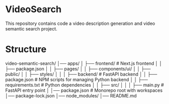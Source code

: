 # VideoSearch

This repository contains code a video description generation and video semantic search project.

# Structure

video-semantic-search/
│── apps/
│ ├── frontend/ # Next.js frontend
│ │ ├── package.json
│ │ ├── pages/
│ │ ├── components/ui/
│ │ ├── public/
│ │ ├── styles/
│ │
│ ├── backend/ # FastAPI backend
│ │ ├── package.json # NPM scripts for managing Python backend
│ │ ├── requirements.txt # Python dependencies
│ │ ├── src/
│ │ │ ├── main.py # FastAPI entry point
│
│── package.json # Monorepo root with workspaces
│── package-lock.json
│── node_modules/
│── README.md
